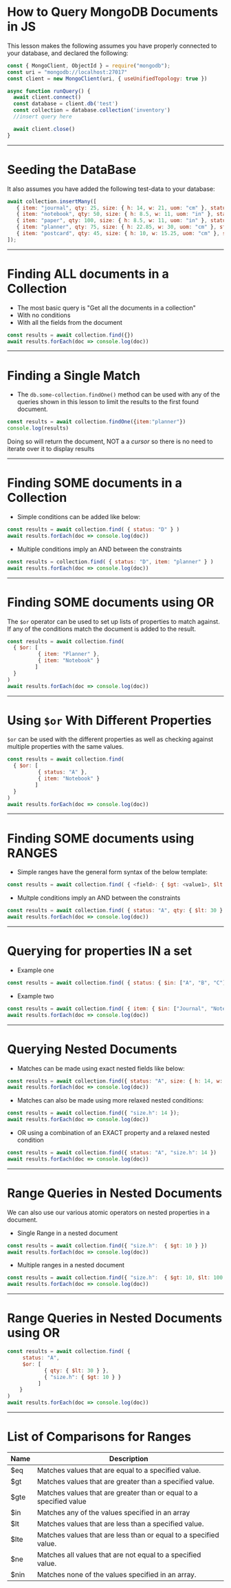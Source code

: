 # How to Query MongoDB Documents in JS

This lesson makes the following assumes you have properly connected to your database, and declared the following:

```javascript
const { MongoClient, ObjectId } = require("mongodb");
const uri = "mongodb://localhost:27017"
const client = new MongoClient(uri, { useUnifiedTopology: true })

async function runQuery() {
  await client.connect()
  const database = client.db('test')
  const collection = database.collection('inventory')
  //insert query here

  await client.close()
}
```

---

# Seeding the DataBase

It also assumes you have added the following test-data to your database:

```javascript
await collection.insertMany([
   { item: "journal", qty: 25, size: { h: 14, w: 21, uom: "cm" }, status: "A" },
   { item: "notebook", qty: 50, size: { h: 8.5, w: 11, uom: "in" }, status: "A" },
   { item: "paper", qty: 100, size: { h: 8.5, w: 11, uom: "in" }, status: "D" },
   { item: "planner", qty: 75, size: { h: 22.85, w: 30, uom: "cm" }, status: "D" },
   { item: "postcard", qty: 45, size: { h: 10, w: 15.25, uom: "cm" }, status: "A" }
]);

```

---

# Finding ALL documents in a Collection

* The most basic query is "Get all the documents in a collection"
* With no conditions
* With all the fields from the document

```javascript
const results = await collection.find({})
await results.forEach(doc => console.log(doc))
```

---

# Finding a Single Match

* The `db.some-collection.findOne()` method can be used with any of the queries shown in this lesson to limit the results to the first found document.

```javascript
const results = await collection.findOne({item:"planner"})
console.log(results)
```

Doing so will return the document, NOT a a *cursor* so there is no need to iterate over it to display results

---

# Finding SOME documents in a Collection

* Simple conditions can be added like below:

```javascript
const results = await collection.find( { status: "D" } )
await results.forEach(doc => console.log(doc))
```

* Multiple conditions imply an AND between the constraints

```javascript
const results = collection.find( { status: "D", item: "planner" } )
await results.forEach(doc => console.log(doc))
```

---

# Finding SOME documents using OR

The `$or` operator can be used to set up lists of properties to match against. If any of the conditions match the document is added to the result.

```javascript
const results = await collection.find(
  { $or: [
          { item: "Planner" },
          { item: "Notebook" }
         ]
  }
)
await results.forEach(doc => console.log(doc))
```

---

# Using `$or` With Different Properties

`$or` can be used with the different properties as well as checking against multiple properties with the same values.

```javascript
const results = await collection.find(
  { $or: [
          { status: "A" },
          { item: "Notebook" }
         ]
  }
)
await results.forEach(doc => console.log(doc))
```

---

# Finding SOME documents using RANGES

* Simple ranges have the general form syntax of the below template:

```javascript
const results = await collection.find( { <field>: { $gt: <value1>, $lt: <value2> } } );
```

* Multple conditions imply an AND between the constraints

```javascript
const results = await collection.find( { status: "A", qty: { $lt: 30 } } )
await results.forEach(doc => console.log(doc))
```

---

# Querying for properties IN a set

* Example one

```javascript
const results = await collection.find( { status: { $in: ["A", "B", "C"] } } )
```

* Example two

```javascript
const results = await collection.find( { item: { $in: ["Journal", "Notebook", "Paper"] } } )
await results.forEach(doc => console.log(doc))
```

---

# Querying Nested Documents

* Matches can be made using exact nested fields like below:

```javascript
const results = await collection.find({ status: "A", size: { h: 14, w: 21, uom: "cm" } })
await results.forEach(doc => console.log(doc))
```

* Matches can also be made using more relaxed nested conditions:

```javascript
const results = await collection.find({ "size.h": 14 });
await results.forEach(doc => console.log(doc))
```

* OR using a combination of an EXACT property and a relaxed nested condition

```javascript
const results = await collection.find({ status: "A", "size.h": 14 })
await results.forEach(doc => console.log(doc))
```

---

# Range Queries in Nested Documents

We can also use our various atomic operators on nested properties in a document.

* Single Range in a nested document

```javascript
const results = await collection.find({ "size.h":  { $gt: 10 } })
await results.forEach(doc => console.log(doc))
```

* Multiple ranges in a nested document

```javascript
const results = await collection.find({ "size.h":  { $gt: 10, $lt: 100 } })
await results.forEach(doc => console.log(doc))
```

---

# Range Queries in Nested Documents using OR

```javascript
const results = await collection.find( {
     status: "A",
     $or: [
            { qty: { $lt: 30 } },
            { "size.h": { $gt: 10 } }
          ]
    }
)
await results.forEach(doc => console.log(doc))
```

---

# List of Comparisons for Ranges

| Name | Description                                                        |
|------|--------------------------------------------------------------------|
| $eq  | Matches values that are equal to a specified value.                |
| $gt  | Matches values that are greater than a specified value.            |
| $gte | Matches values that are greater than or equal to a specified value |
| $in  | Matches any of the values specified in an array                    |
| $lt  | Matches values that are less than a specified value.               |
| $lte | Matches values that are less than or equal to a specified value.   |
| $ne  | Matches all values that are not equal to a specified value.        |
| $nin | Matches none of the values specified in an array.                  |
